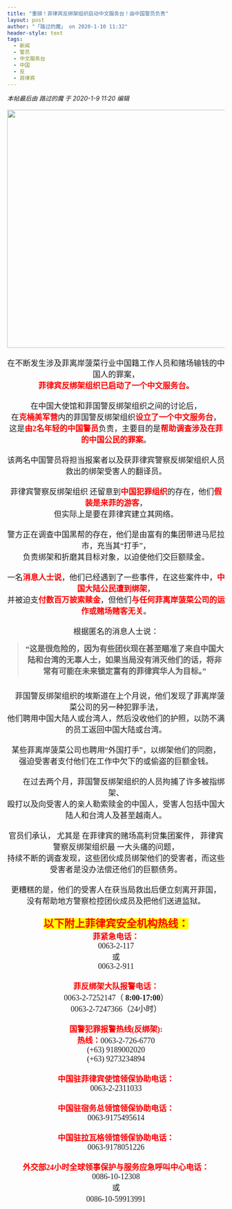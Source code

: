```yaml
---
title: "重磅！菲律宾反绑架组织启动中文服务台！由中国警员负责"
layout: post
author: "「路过的魔」 on 2020-1-10 11:32"
header-style: text
tags:
  - 新闻
  - 警员
  - 中文服务台
  - 中国
  - 反
  - 菲律宾
---
```


<head></head>
<body>
 <i class="pstatus"> 本帖最后由 路过的魔 于 2020-1-9 11:20 编辑 </i>
 <br> 
 <br> 
 <div align="center"> 
  <font face="微软雅黑"><font size="4"> 
    <ignore_js_op> 
     <img aid="1325888" src="https://bbs.boniu123.cc/data/attachment/forum/202001/09/091753yu0j770yvda6k3kz.jpg" zoomfile="data/attachment/forum/202001/09/091753yu0j770yvda6k3kz.jpg" file="data/attachment/forum/202001/09/091753yu0j770yvda6k3kz.jpg" width="550" inpost="1"> 
     <div class="tip tip_4 aimg_tip" id="aimg_1325888_menu" style="position: absolute; display: none" disautofocus="true"> 
      <div class="xs0"> 
       <p><strong>W020170918406559443700.jpg</strong> <em class="xg1">(69.59 KB, 下载次数: 0)</em></p> 
       <p> <a href="forum.php?mod=attachment&amp;aid=MTMyNTg4OHw0NTBlMjUyY3wxNTc4NjMzMTYyfDB8NTQ4NTc3&amp;nothumb=yes" target="_blank">下载附件</a> &nbsp;<a href="javascript:;" onclick="showWindow(this.id, this.getAttribute('url'), 'get', 0);" id="savephoto_1325888" url="home.php?mod=spacecp&amp;ac=album&amp;op=saveforumphoto&amp;aid=1325888&amp;handlekey=savephoto_1325888">保存到相册</a> </p> 
       <p class="xg1 y"><span title="2020-1-9 09:17">昨天&nbsp;09:17</span> 上传</p> 
      </div> 
      <div class="tip_horn"></div> 
     </div> 
    </ignore_js_op> </font></font> 
 </div> 
 <div align="center"> 
  <font face="微软雅黑"><font size="4"><br> </font></font> 
 </div> 
 <div align="center"> 
  <font face="微软雅黑"><font size="4">在不断发生涉及菲离岸菠菜行业中国籍工作人员和赌场输钱的中国人的罪案，</font></font> 
 </div> 
 <div align="center"> 
  <font face="微软雅黑"><font size="4"><font color="#ff0000"><strong>菲律宾反绑架组织已启动了一个中文服务台。</strong></font></font></font> 
 </div>
 <font face="微软雅黑"><font size="4"><br> </font></font> 
 <div align="center"> 
  <font face="微软雅黑"><font size="4">在中国大使馆和菲国警反绑架组织之间的讨论后，</font></font> 
 </div> 
 <div align="center"> 
  <font face="微软雅黑"><font size="4">在<strong><font color="#ff0000">克楠美军营</font></strong>内的菲国警反绑架组织<strong><font color="#ff0000">设立了一个中文服务台</font></strong>，</font></font> 
 </div> 
 <div align="center"> 
  <font face="微软雅黑"><font size="4">这是<strong><font color="#ff0000">由2名年轻的中国警员</font></strong>负责，主要目的是<strong><font color="#ff0000">帮助调查涉及在菲的中国公民的罪案</font></strong>。</font></font> 
 </div>
 <font face="微软雅黑"><font size="4"><br> </font></font> 
 <div align="center"> 
  <font face="微软雅黑"><font size="4">该两名中国警员将担当报案者以及获菲律宾警察反绑架组织人员救出的绑架受害人的翻译员。</font></font> 
 </div>
 <font face="微软雅黑"><font size="4"><br> </font></font> 
 <div align="center"> 
  <font face="微软雅黑"><font size="4">菲律宾警察反绑架组织</font></font> 
  <font face="微软雅黑"><font size="4">还留意到<strong><font color="#ff0000">中国犯罪组织</font></strong>的存在，他们<strong><font color="#ff0000">假装是来菲的游客</font></strong>，</font></font> 
 </div> 
 <div align="center"> 
  <font face="微软雅黑"><font size="4">但实际上是要在菲律宾建立其网络。</font></font> 
 </div>
 <font face="微软雅黑"><font size="4"><br> </font></font> 
 <div align="center"> 
  <font face="微软雅黑"><font size="4">警方正在调查中国黑帮的存在，他们是由富有的集团带进马尼拉市，充当其“打手”，</font></font> 
 </div> 
 <div align="center"> 
  <font face="微软雅黑"><font size="4">负责绑架和折磨其目标对象，以迫使他们交巨额赎金。</font></font> 
 </div>
 <font face="微软雅黑"><font size="4"><br> </font></font> 
 <div align="center"> 
  <font face="微软雅黑"><font size="4">一名<strong><font color="#ff0000">消息人士说</font></strong>，他们已经遇到了一些事件，在这些案件中，<strong><font color="#ff0000">中国大陆公民遭到绑架</font></strong>，</font></font> 
 </div> 
 <div align="center"> 
  <font face="微软雅黑"><font size="4">并被迫支<strong><font color="#ff0000">付数百万披索赎金</font></strong>，但他们<strong><font color="#ff0000">与任何菲离岸菠菜公司的运作或赌场赌客无关</font></strong>。</font></font> 
 </div> 
 <div align="center"> 
  <font face="微软雅黑"><font size="4"><br> </font></font> 
 </div> 
 <div align="center"> 
  <font face="微软雅黑"><font size="4">根据匿名的消息人士说：</font></font> 
 </div> 
 <div align="center"> 
  <div class="quote"> 
   <blockquote> 
    <font face="微软雅黑"><font size="4"><strong>“这是很危险的，因为有些团伙现在甚至瞄准了来自中国大陆和台湾的无辜人士，如果当局没有消灭他们的话，将非常有可能在未来锁定富有的菲律宾华人为目标。”</strong></font></font> 
   </blockquote> 
  </div> 
  <br> 
 </div> 
 <div align="center"> 
  <font face="微软雅黑"><font size="4">　菲国警反绑架组织的埃斯道在上个月说，他们发现了菲离岸菠菜公司的另一种犯罪手法，</font></font> 
 </div> 
 <div align="center"> 
  <font face="微软雅黑"><font size="4">他们聘用中国大陆人或台湾人，然后没收他们的护照，以防不满的员工返回中国大陆或台湾。</font></font> 
 </div>
 <font face="微软雅黑"><font size="4"><br> </font></font> 
 <div align="center"> 
  <font face="微软雅黑"><font size="4">某些菲离岸菠菜公司也聘用“外国打手”，以绑架他们的同胞，</font></font> 
 </div> 
 <div align="center"> 
  <font face="微软雅黑"><font size="4">强迫受害者支付他们在工作中欠下的或偷盗的巨额金钱。</font></font> 
 </div>
 <font face="微软雅黑"><font size="4"><br> </font></font> 
 <div align="center"> 
  <font face="微软雅黑"><font size="4">　　在过去两个月，菲国警反绑架组织的人员拘捕了许多被指绑架、</font></font> 
 </div> 
 <div align="center"> 
  <font face="微软雅黑"><font size="4">殴打以及向受害人的亲人勒索赎金的中国人，受害人包括中国大陆人和台湾人及甚至越南人。</font></font> 
 </div>
 <font face="微软雅黑"><font size="4"><br> </font></font> 
 <div align="center"> 
  <font face="微软雅黑"><font size="4">官员们承认，</font></font> 
  <font face="微软雅黑"><font size="4">尤其是</font></font> 
  <font face="微软雅黑"><font size="4">在菲律宾的赌场高利贷集团案件，</font></font> 
  <font face="微软雅黑"><font size="4">菲律宾警察反绑架组织最</font></font> 
  <font face="微软雅黑"><font size="4">一大头痛的问题，</font></font> 
 </div> 
 <div align="center"> 
  <font face="微软雅黑"><font size="4">持续不断的调查发现，这些团伙成员绑架他们的受害者，而这些受害者是没办法偿还他们的巨额债务。</font></font> 
 </div>
 <font face="微软雅黑"><font size="4"><br> </font></font> 
 <div align="center"> 
  <font face="微软雅黑"><font size="4">更糟糕的是，他们的受害人在获当局救出后便立刻离开菲国，</font></font> 
 </div> 
 <div align="center"> 
  <font face="微软雅黑"><font size="4">没有帮助地方警察检控团伙成员及把他们送进监狱。</font></font> 
 </div> 
 <div align="center"> 
  <font face="微软雅黑"><font size="4"><br> </font></font> 
 </div> 
 <div align="center"> 
  <font face="微软雅黑"><font size="5"><font color="#ff0000"><font style="background-color:yellow"><strong>以下附上菲律宾安全机构热线：</strong></font></font></font></font> 
 </div> 
 <div align="center"> 
  <font face="微软雅黑"><font size="4"> 
    <div align="center"> 
     <strong><font color="#ff0000">菲紧急电话：</font></strong> 
    </div> 
    <div align="center">
      0063-2-117 
    </div> 
    <div align="center">
      或 
    </div> 
    <div align="center">
      0063-2-911 
    </div><br> 
    <div align="center"> 
     <strong><font color="#ff0000">菲反绑架大队报警电话：</font></strong> 
    </div> 
    <div align="center">
      0063-2-7252147（ 
     <strong>8:00-17:00</strong>） 
    </div> 
    <div align="center">
      0063-2-7247366（24小时） 
    </div><br> 
    <div align="center"> 
     <strong><font color="#ff0000">国警犯罪报警热线(反绑架):</font></strong> 
    </div> 
    <div align="center"> 
     <font color="#ff0000"><strong>热线：</strong></font>0063-2-726-6770 
    </div> 
    <div align="center">
      (+63) 9189002020 
    </div> 
    <div align="center">
      (+63) 9273234894 
    </div><br> 
    <div align="center"> 
     <strong><font color="#ff0000">中国驻菲律宾使馆领保协助电话：</font></strong> 
    </div> 
    <div align="center">
      0063-2-2311033 
    </div><br> 
    <div align="center"> 
     <strong><font color="#ff0000">中国驻宿务总领馆领保协助电话：</font></strong> 
    </div> 
    <div align="center">
      0063-9175495614 
    </div><br> 
    <div align="center"> 
     <strong><font color="#ff0000">中国驻拉瓦格领馆领保协助电话：</font></strong> 
    </div> 
    <div align="center">
      0063-9178051226 
    </div><br> 
    <div align="center"> 
     <strong><font color="#ff0000">外交部24小时全球领事保护与服务应急呼叫中心电话：</font></strong> 
    </div> 
    <div align="center">
      0086-10-12308 
    </div> 
    <div align="center">
      或 
    </div> 
    <div align="center">
      0086-10-59913991　 
    </div></font></font> 
 </div>
 <br>
</body>


